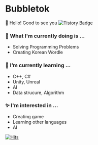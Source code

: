 # Bubbletok
👋 Hello! Good to see you
[![Tistory Badge](https://img.shields.io/badge/Tistory-000000?style=flat-square&logo=Tistory&link=https://trypro329.tistory.com)](https://trypro329.tistory.com)

### 🔭 What I'm currently doing is ...
  - Solving Programming Problems
  - Creating Korean Wordle
### 🌱 I’m currently learning ...
  - C++, C#
  - Unity, Unreal
  - AI
  - Data strucure, Algorithm
### ✨ l'm interested in ...
  - Creating game
  - Learning other languages
  - AI

[![Hits](https://hits.seeyoufarm.com/api/count/incr/badge.svg?url=https%3A%2F%2Fgithub.com%2Fbubbletok&count_bg=%230092FF&title_bg=%233CBDFF&icon=jenkins.svg&icon_color=%230E0E0E&title=Today%2FTotal&edge_flat=false)](https://hits.seeyoufarm.com)
